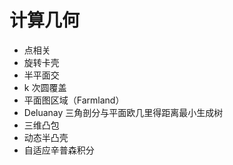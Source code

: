 # 计算几何

* 点相关
* 旋转卡壳
* 半平面交
* k 次圆覆盖
* 平面图区域（Farmland）
* Deluanay 三角剖分与平面欧几里得距离最小生成树
* 三维凸包
* 动态半凸壳
* 自适应辛普森积分
